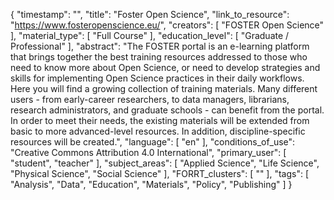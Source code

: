{
    "timestamp": "",
    "title": "Foster Open Science",
    "link_to_resource": "https://www.fosteropenscience.eu/",
    "creators": [
        "FOSTER Open Science"
    ],
    "material_type": [
        "Full Course"
    ],
    "education_level": [
        "Graduate / Professional"
    ],
    "abstract": "The FOSTER portal is an e-learning platform that brings together the best training resources addressed to those who need to know more about Open Science, or need to develop strategies and skills for implementing Open Science practices in their daily workflows. Here you will find a growing collection of training materials. Many different users - from early-career researchers, to data managers, librarians, research administrators, and graduate schools - can benefit from the portal. In order to meet their needs, the existing materials will be extended from basic to more advanced-level resources. In addition, discipline-specific resources will be created.",
    "language": [
        "en"
    ],
    "conditions_of_use": "Creative Commons Attribution 4.0 International",
    "primary_user": [
        "student",
        "teacher"
    ],
    "subject_areas": [
        "Applied Science",
        "Life Science",
        "Physical Science",
        "Social Science"
    ],
    "FORRT_clusters": [
        ""
    ],
    "tags": [
        "Analysis",
        "Data",
        "Education",
        "Materials",
        "Policy",
        "Publishing"
    ]
}